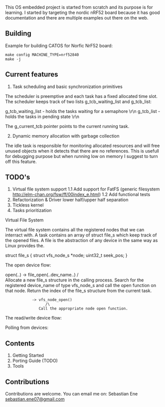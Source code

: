 This OS embedded project is started from scratch and its purpose is for
learning. I started by targeting the nordic nRF52 board because it has good
documentation and there are multiple examples out there on the web.

## Building

Example for building CATOS for Norfic NrF52 board:

```
make config MACHINE_TYPE=nrf52840
make -j
```

## Current features

1. Task scheduling and basic synchronization primitives

The scheduler is preemptive and each task has a fixed allocated time slot.
The scheduler keeps track of two lists g_tcb_waiting_list and g_tcb_list:

g_tcb_waiting_list - holds the tasks waiting for a semaphore \r\n
g_tcb_list         - holds the tasks in pending state        \r\n

The g_current_tcb pointer points to the current running task.

2. Dynamic memory allocation with garbage collection

The idle task is responsible for monitoring allocated resources and will free
unused objects when it detects that there are no references. This is usefull
for debugging purpose but when running low on memory I suggest to turn off this
feature.

## TODO's

1. Virtual file system support
  1.1 Add support for FatFS (generic filesystem http://elm-chan.org/fsw/ff/00index_e.html)
  1.2 Add functional tests
2. Refactorization & Driver lower half/upper half separation
3. Tickless kernel
4. Tasks prioritization

Virtual File System

The virtual file system contains all the registered nodes that we can interract
with.
A task contains an array of struct file_s which keep track of the opened
files. A file is the abstraction of any device in the same way as Linux
provides the.

struct file_s
{
  struct vfs_node_s *node;
  uint32_t seek_pos;
}

The open device flow:

open(..) -> file_open(..dev_name..)
                /\
         Allocate a new file_s structure
         in the calling process. Search
         for the registered device_name
         of type vfs_node_s and call the
         open function on that node.
         Return the index of the file_s
         structure from the current task.

                -> vfs_node_open()
                      /\
                   Call the appropriate node open function.

The read/write device flow:

Polling from devices:

## Contents

1. Getting Started
2. Porting Guide (TODO)
3. Tools

## Contributions

Contributions are welcome.
You can email me on: Sebastian Ene <sebastian.ene07@gmail.com>
